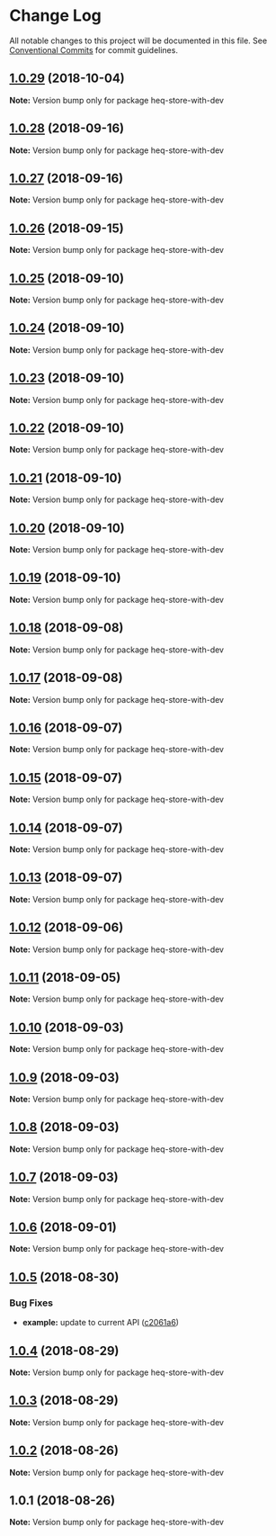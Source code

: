 # Change Log

All notable changes to this project will be documented in this file.
See [Conventional Commits](https://conventionalcommits.org) for commit guidelines.

<a name="1.0.29"></a>
## [1.0.29](https://github.com/tungv/jerni/compare/heq-store-with-dev@1.0.28...heq-store-with-dev@1.0.29) (2018-10-04)




**Note:** Version bump only for package heq-store-with-dev

<a name="1.0.28"></a>
## [1.0.28](https://github.com/tungv/jerni/compare/heq-store-with-dev@1.0.27...heq-store-with-dev@1.0.28) (2018-09-16)




**Note:** Version bump only for package heq-store-with-dev

<a name="1.0.27"></a>
## [1.0.27](https://github.com/tungv/jerni/compare/heq-store-with-dev@1.0.26...heq-store-with-dev@1.0.27) (2018-09-16)




**Note:** Version bump only for package heq-store-with-dev

<a name="1.0.26"></a>
## [1.0.26](https://github.com/tungv/jerni/compare/heq-store-with-dev@1.0.25...heq-store-with-dev@1.0.26) (2018-09-15)




**Note:** Version bump only for package heq-store-with-dev

<a name="1.0.25"></a>
## [1.0.25](https://github.com/tungv/jerni/compare/heq-store-with-dev@1.0.24...heq-store-with-dev@1.0.25) (2018-09-10)




**Note:** Version bump only for package heq-store-with-dev

<a name="1.0.24"></a>
## [1.0.24](https://github.com/tungv/jerni/compare/heq-store-with-dev@1.0.23...heq-store-with-dev@1.0.24) (2018-09-10)




**Note:** Version bump only for package heq-store-with-dev

<a name="1.0.23"></a>
## [1.0.23](https://github.com/tungv/jerni/compare/heq-store-with-dev@1.0.22...heq-store-with-dev@1.0.23) (2018-09-10)




**Note:** Version bump only for package heq-store-with-dev

<a name="1.0.22"></a>
## [1.0.22](https://github.com/tungv/jerni/compare/heq-store-with-dev@1.0.21...heq-store-with-dev@1.0.22) (2018-09-10)




**Note:** Version bump only for package heq-store-with-dev

<a name="1.0.21"></a>
## [1.0.21](https://github.com/tungv/jerni/compare/heq-store-with-dev@1.0.20...heq-store-with-dev@1.0.21) (2018-09-10)




**Note:** Version bump only for package heq-store-with-dev

<a name="1.0.20"></a>
## [1.0.20](https://github.com/tungv/jerni/compare/heq-store-with-dev@1.0.19...heq-store-with-dev@1.0.20) (2018-09-10)




**Note:** Version bump only for package heq-store-with-dev

<a name="1.0.19"></a>
## [1.0.19](https://github.com/tungv/jerni/compare/heq-store-with-dev@1.0.18...heq-store-with-dev@1.0.19) (2018-09-10)




**Note:** Version bump only for package heq-store-with-dev

<a name="1.0.18"></a>
## [1.0.18](https://github.com/tungv/jerni/compare/heq-store-with-dev@1.0.17...heq-store-with-dev@1.0.18) (2018-09-08)




**Note:** Version bump only for package heq-store-with-dev

<a name="1.0.17"></a>
## [1.0.17](https://github.com/tungv/jerni/compare/heq-store-with-dev@1.0.16...heq-store-with-dev@1.0.17) (2018-09-08)




**Note:** Version bump only for package heq-store-with-dev

<a name="1.0.16"></a>
## [1.0.16](https://github.com/tungv/jerni/compare/heq-store-with-dev@1.0.15...heq-store-with-dev@1.0.16) (2018-09-07)




**Note:** Version bump only for package heq-store-with-dev

<a name="1.0.15"></a>
## [1.0.15](https://github.com/tungv/jerni/compare/heq-store-with-dev@1.0.14...heq-store-with-dev@1.0.15) (2018-09-07)




**Note:** Version bump only for package heq-store-with-dev

<a name="1.0.14"></a>
## [1.0.14](https://github.com/tungv/jerni/compare/heq-store-with-dev@1.0.13...heq-store-with-dev@1.0.14) (2018-09-07)




**Note:** Version bump only for package heq-store-with-dev

<a name="1.0.13"></a>
## [1.0.13](https://github.com/tungv/jerni/compare/heq-store-with-dev@1.0.12...heq-store-with-dev@1.0.13) (2018-09-07)




**Note:** Version bump only for package heq-store-with-dev

<a name="1.0.12"></a>
## [1.0.12](https://github.com/tungv/jerni/compare/heq-store-with-dev@1.0.11...heq-store-with-dev@1.0.12) (2018-09-06)




**Note:** Version bump only for package heq-store-with-dev

<a name="1.0.11"></a>
## [1.0.11](https://github.com/tungv/jerni/compare/heq-store-with-dev@1.0.10...heq-store-with-dev@1.0.11) (2018-09-05)




**Note:** Version bump only for package heq-store-with-dev

<a name="1.0.10"></a>
## [1.0.10](https://github.com/tungv/jerni/compare/heq-store-with-dev@1.0.9...heq-store-with-dev@1.0.10) (2018-09-03)




**Note:** Version bump only for package heq-store-with-dev

<a name="1.0.9"></a>
## [1.0.9](https://github.com/tungv/jerni/compare/heq-store-with-dev@1.0.8...heq-store-with-dev@1.0.9) (2018-09-03)




**Note:** Version bump only for package heq-store-with-dev

<a name="1.0.8"></a>
## [1.0.8](https://github.com/tungv/jerni/compare/heq-store-with-dev@1.0.7...heq-store-with-dev@1.0.8) (2018-09-03)




**Note:** Version bump only for package heq-store-with-dev

<a name="1.0.7"></a>
## [1.0.7](https://github.com/tungv/jerni/compare/heq-store-with-dev@1.0.6...heq-store-with-dev@1.0.7) (2018-09-03)




**Note:** Version bump only for package heq-store-with-dev

<a name="1.0.6"></a>
## [1.0.6](https://github.com/tungv/jerni/compare/heq-store-with-dev@1.0.5...heq-store-with-dev@1.0.6) (2018-09-01)




**Note:** Version bump only for package heq-store-with-dev

<a name="1.0.5"></a>
## [1.0.5](https://github.com/tungv/jerni/compare/heq-store-with-dev@1.0.4...heq-store-with-dev@1.0.5) (2018-08-30)


### Bug Fixes

* **example:** update to current API ([c2061a6](https://github.com/tungv/jerni/commit/c2061a6))




<a name="1.0.4"></a>
## [1.0.4](https://github.com/tungv/jerni/compare/heq-store-with-dev@1.0.3...heq-store-with-dev@1.0.4) (2018-08-29)




**Note:** Version bump only for package heq-store-with-dev

<a name="1.0.3"></a>
## [1.0.3](https://github.com/tungv/jerni/compare/heq-store-with-dev@1.0.2...heq-store-with-dev@1.0.3) (2018-08-29)




**Note:** Version bump only for package heq-store-with-dev

<a name="1.0.2"></a>
## [1.0.2](https://github.com/tungv/jerni/compare/heq-store-with-dev@1.0.1...heq-store-with-dev@1.0.2) (2018-08-26)




**Note:** Version bump only for package heq-store-with-dev

<a name="1.0.1"></a>
## 1.0.1 (2018-08-26)




**Note:** Version bump only for package heq-store-with-dev
